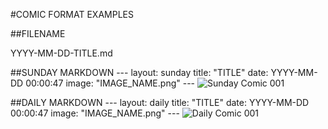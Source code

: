 #COMIC FORMAT EXAMPLES 

##FILENAME

YYYY-MM-DD-TITLE.md

##SUNDAY MARKDOWN
	---
	layout: sunday
	title: "TITLE"
	date: YYYY-MM-DD 00:00:47
	image: "IMAGE_NAME.png"
	---
	![Sunday Comic 001](http://oycomics.com/comics/IMAGE_NAME.png)

##DAILY MARKDOWN
	---
	layout: daily
	title: "TITLE"
	date: YYYY-MM-DD 00:00:47
	image: "IMAGE_NAME.png"
	---
	![Daily Comic 001](http://oycomics.com/comics/IMAGE_NAME.png)